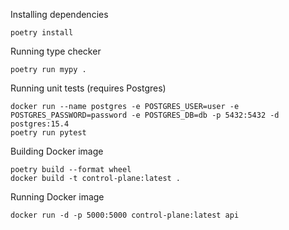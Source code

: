 Installing dependencies
```commandline
poetry install
```

Running type checker
```commandline
poetry run mypy .
```

Running unit tests (requires Postgres)
```commandline
docker run --name postgres -e POSTGRES_USER=user -e POSTGRES_PASSWORD=password -e POSTGRES_DB=db -p 5432:5432 -d postgres:15.4
poetry run pytest
```

Building Docker image
```commandline
poetry build --format wheel
docker build -t control-plane:latest .
```

Running Docker image
```commandline
docker run -d -p 5000:5000 control-plane:latest api
```
